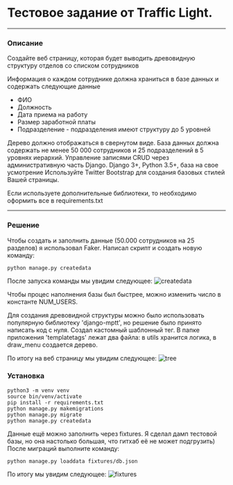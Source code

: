 Тестовое задание от Traffic Light.
=====================
***
### Описание

Создайте веб страницу, которая будет выводить древовидную структуру отделов со списком сотрудников

Информация о каждом сотруднике должна храниться в базе данных  и
содержать следующие данные

* ФИО
* Должность
* Дата приема на работу
* Размер заработной платы
* Подразделение - подразделения имеют структуру до 5 уровней

Дерево должно отображаться в свернутом виде.
База данных должна содержать не менее 50 000 сотрудников и 25 подразделений в 5 уровнях иерархий.
Управление записями CRUD через административную часть Django.
Django 3+, Python 3.5+, база на свое усмотрение
Используйте Twitter Bootstrap для создания базовых стилей Вашей страницы.
 
Если используете дополнительные библиотеки, то необходимо оформить все в requirements.txt

***
### Решение

Чтобы создать и заполнить данные (50.000 сотрудников на 25 разделов) я использовал Faker.
Написал скрипт и создать новую команду:
```
python manage.py createdata 
```
После запуска команды мы увидим следующее:
![createdata](https://testingsite.tmweb.ru/pics/cpa_workers.png)

Чтобы процес наполнения базы был быстрее, можно изменить число в константе NUM_USERS.


Для создания древовидной структуры можно было использовать популярную библиотеку 'django-mptt', но решение было принято написать код с нуля.
Создал кастомный шаблонный тег. В папке приложения 'templatetags' лежат два файла: в utils хранится логика, в draw_menu создается дерево.

По итогу на веб страницу мы увидим следующее:
![tree](https://testingsite.tmweb.ru/pics/cpa_tree.png)



### Установка
```
python3 -m venv venv
source bin/venv/activate
pip install -r requirements.txt
python manage.py makemigrations
python manage.py migrate
python manage.py createdata
```

Данные ещё можно заполнить через fixtures. 
Я сделал дамп тестовой базы, но она настолько большая, что гитхаб её не может подгрузить) 
После миграций выполните команду:
```
python manage.py loaddata fixtures/db.json
```
По итогу мы увидим следующее:
![fixtures](https://testingsite.tmweb.ru/pics/cpa_fixtures.png)
